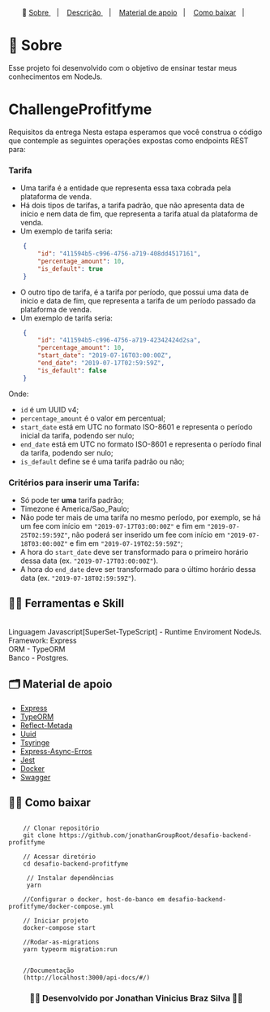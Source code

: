 <p align="center">🎉
  <a href="#-sobre"> Sobre </a>&nbsp;&nbsp;&nbsp;|&nbsp;&nbsp;&nbsp;
  <a href="#-challenge-compasso-uol"> Descrição </a>&nbsp;&nbsp;&nbsp;|&nbsp;&nbsp;&nbsp;
  <a href="#-material-de-apoio">Material de apoio</a>&nbsp;&nbsp;&nbsp;|&nbsp;&nbsp;&nbsp;
  <a href="#-como-baixar">Como baixar</a>&nbsp;&nbsp;&nbsp;|&nbsp;&nbsp;&nbsp;
</p>

# 🔖 Sobre

Esse projeto foi desenvolvido com o objetivo de ensinar testar meus conhecimentos em NodeJs.

# ChallengeProfitfyme
Requisitos da entrega Nesta estapa esperamos que você construa o código que contemple as seguintes operações expostas como endpoints REST para: 
    <br/>
   ### Tarifa

*   Uma tarifa é a entidade que representa essa taxa cobrada pela plataforma de venda.
*   Há dois tipos de tarifas, a tarifa padrão, que não apresenta data de início e nem data de fim, que representa a tarifa atual da plataforma de venda.
*   Um exemplo de tarifa seria:

```json
    {
        "id": "411594b5-c996-4756-a719-408dd4517161",
        "percentage_amount": 10,
        "is_default": true
    }
```

*   O outro tipo de tarifa, é a tarifa por período, que possui uma data de inicio e data de fim, que representa a tarifa de um período passado da plataforma de venda.
*   Um exemplo de tarifa seria:

```json
    {
        "id": "411594b5-c996-4756-a719-42342424d2sa",
        "percentage_amount": 10,
        "start_date": "2019-07-16T03:00:00Z",
        "end_date": "2019-07-17T02:59:59Z",
        "is_default": false
    }
```

Onde:

*   `id` é um UUID v4;
*   `percentage_amount` é o valor em percentual;
*   `start_date` está em UTC no formato ISO-8601 e representa o período inicial da tarifa, podendo ser nulo;
*   `end_date` está em UTC no formato ISO-8601 e representa o período final da tarifa, podendo ser nulo;
*   `is_default` define se é uma tarifa padrão ou não;

### Critérios para inserir uma Tarifa:

*   Só pode ter **uma** tarifa padrão;
*   Timezone é America/Sao_Paulo;
*   Não pode ter mais de uma tarifa no mesmo período, por exemplo, se há um fee com início em `"2019-07-17T03:00:00Z"` e fim em  `"2019-07-25T02:59:59Z"`, não poderá ser inserido um fee com início em `"2019-07-18T03:00:00Z"` e fim em `"2019-07-19T02:59:59Z"`;
*   A hora do `start_date` deve ser transformado para o primeiro horário dessa data (ex. `"2019-07-17T03:00:00Z"`).
*   A hora do `end_date` deve ser transformado para o último horário dessa data (ex. `"2019-07-18T02:59:59Z"`).

## ✍🏻 Ferramentas e Skill
<br/>
Linguagem Javascript[SuperSet-TypeScript] - Runtime Enviroment NodeJs.<br/>
Framework: Express<br/>
ORM - TypeORM<br/>
Banco - Postgres.<br/>


## 🗂 Material de apoio 

- [Express](http://expressjs.com/)
- [TypeORM](https://typeorm.io/#/)
- [Reflect-Metada](https://www.npmjs.com/package/reflect-metadata)
- [Uuid](https://www.npmjs.com/package/uuid)
- [Tsyringe](https://www.npmjs.com/package/tsyringe)
- [Express-Async-Erros](https://www.npmjs.com/package/express-async-errors)
- [Jest](https://jestjs.io/pt-BR/)
- [Docker](https://www.docker.com/products/docker-desktop)
- [Swagger](https://swagger.io/)

## 👍🏻 Como baixar

```

    // Clonar repositório
    git clone https://github.com/jonathanGroupRoot/desafio-backend-profitfyme

    // Acessar diretório
    cd desafio-backend-profitfyme

     // Instalar dependências
     yarn

    //Configurar o docker, host-do-banco em desafio-backend-profitfyme/docker-compose.yml

    // Iniciar projeto
    docker-compose start

    //Rodar-as-migrations
    yarn typeorm migration:run


    //Documentação
    (http://localhost:3000/api-docs/#/)
```


<h3 align="center">👨‍💻 Desenvolvido por Jonathan Vinicius Braz Silva 👨‍💻</h3>
